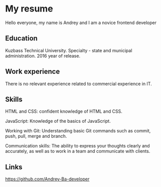 # My resume

Hello everyone, my name is Andrey and I am a novice frontend developer

## Education

Kuzbass Technical University. Specialty - state and municipal administration. 2016 year of release.

## Work experience

There is no relevant experience related to commercial experience in IT.

## Skills

HTML and CSS: confident knowledge of HTML and CSS.

JavaScript: Knowledge of the basics of JavaScript.

Working with Git: Understanding basic Git commands such as commit, push, pull, merge and branch.

Communication skills: The ability to express your thoughts clearly and accurately, as well as to work in a team and communicate with clients.

## Links

https://github.com/Andrey-Ba-developer
